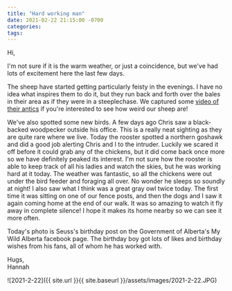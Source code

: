 ```yaml
---
title: "Hard working man"
date: 2021-02-22 21:15:00 -0700
categories:
tags:
---
```


Hi,

I'm not sure if it is the warm weather, or just a coincidence, but we've had lots of excitement here the last few days.

The sheep have started getting particularly feisty in the evenings. I have no idea what inspires them to do it, but they run back and forth over the bales in their area as if they were in a steeplechase. We captured some [video of their antics](https://youtu.be/b9_axFl1h-4) if you're interested to see how weird our sheep are!

We've also spotted some new birds. A few days ago Chris saw a black-backed woodpecker outside his office. This is a really neat sighting as they are quite rare where we live. Today the rooster spotted a northern goshawk and did a good job alerting Chris and I to the intruder. Luckily we scared it off before it could grab any of the chickens, but it did come back once more so we have definitely peaked its interest. I'm not sure how the rooster is able to keep track of all his ladies and watch the skies, but he was working hard at it today. The weather was fantastic, so all the chickens were out under the bird feeder and foraging all over. No wonder he sleeps so soundly at night! I also saw what I think was a great gray owl twice today. The first time it was sitting on one of our fence posts, and then the dogs and I saw it again coming home at the end of our walk. It was so amazing to watch it fly away in complete silence! I hope it makes its home nearby so we can see it more often.

Today's photo is Seuss's birthday post on the Government of Alberta's My Wild Alberta facebook page. The birthday boy got lots of likes and birthday wishes from his fans, all of whom he has worked with. 

Hugs,<br />
Hannah

![2021-2-22]({{ site.url }}{{ site.baseurl }}/assets/images/2021-2-22.JPG)